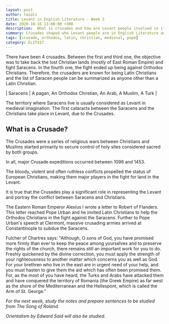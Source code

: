 ```yaml
---
layout: post
author: tasali
title: Levant in English Literature - Week 2
date: 2020-10-16 13:00:00 +300
description:  What is crusades and how are Levant people involved in it?
summary: Crusades shaped who Levant people are in English Literature and understanding them could be a good starting point.
tags: [crusade, orthodox, latin, christian, medieval, pope]
category: ELIT417 
---
```


There have been 4 crusades. Between the first and third one, the objective was to take back the lost Christian lands (mostly of East Roman Empire) and fight Saracens. In the fourth one, the fight ended up being against Orthodox Christians. Therefore, the crusaders are known for being Latin Christians and the list of Saracen people can be summarized as anyone other than a Latin Christian.

| Saracens | A pagan, An Orthodox Christian, An Arab, A Muslim, A Turk |

The territory where Saracens live is usually considered as Levant in medieval imagination. The first cataracts between the Saracens and the Christians take place in Levant, due to the Crusades.

## What is a Crusade?

The Crusades were a series of religious wars between Christians and Muslims started primarily to secure control of holy sites considered sacred by both groups.

In all, major Crusade expeditions occurred between 1096 and 1453.

The bloody, violent and often ruthless conflicts propelled the status of European Christians, making them major players in the fight for land in the Levant.

It is true that the Crusades play a significant role in representing the Levant and portray the conflict between Saracens and Christians.

The Eastern Roman Emperor Alexius I wrote a letter to Robert of Flanders. This letter reached Pope Urban and he invited Latin Christians to help the Orthodox Christians in the fight against the Saracens. Further to Pope Urban's speech at Clermont, massive crusading armies arrived at Constantinople to subdue the Saracens.

Fulcher of Chartres says: "Although, O sons of God, you have promised more firmly than ever to keep the peace among yourselves and to preserve the rights of the church, there remains still an important work for you to do. Freshly quickened by the divine correction, you must apply the strength of your righteousness to another matter which concerns you as well as God. For your brethren who live in the east are in urgent need of your help, and you must hasten to give them the aid which has often been promised them. For, as the most of you have heard, the Turks and Arabs have attacked them and have conquered the territory of Romania (the Greek Empire) as far west as the shore of the Mediterranean and the Hellespont, which is called the Arm of St. George."

*For the next week, study the notes and prepare sentences to be studied from The Song of Roland.*

*Orientalism by Edward Said will also be studied.*

